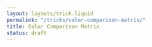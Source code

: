 ```yaml
---
layout: layouts/trick.liquid
permalink: "/tricks/color-comparison-matrix/"
title: Color Comparison Matrix
status: draft
---
```

